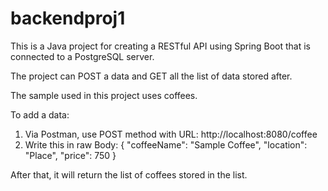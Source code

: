 # backendproj1
This is a Java project for creating a RESTful API using Spring Boot that is connected to a PostgreSQL server.

The project can POST a data and GET all the list of data stored after.

The sample used in this project uses coffees.

To add a data:
1. Via Postman, use POST method with URL: http://localhost:8080/coffee
2. Write this in raw Body:
        {
        "coffeeName": "Sample Coffee",
        "location": "Place",
        "price": 750
        }

After that, it will return the list of coffees stored in the list.

